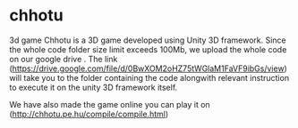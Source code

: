 # chhotu
3d game
Chhotu is a 3D game developed using Unity 3D framework.
Since the whole code folder size limit exceeds 100Mb, we upload the whole code on our google drive .
The link (https://drive.google.com/file/d/0BwXOM2oHZ75tWGlaM1FaVF9ibGs/view) will take you to the folder containing the code alongwith relevant instruction to execute it on the unity 3D framework itself.

We have also made the game online you can play it on (http://chhotu.pe.hu/compile/compile.html)
